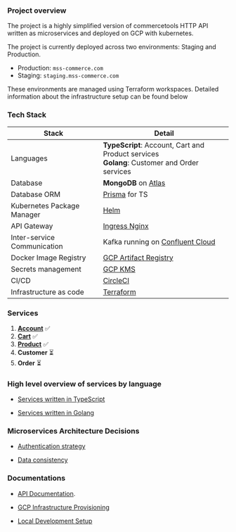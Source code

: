### Project overview

The project is a highly simplified version of commercetools HTTP API written as microservices and deployed on GCP with kubernetes.

The project is currently deployed across two environments: Staging and Production.

- Production: `mss-commerce.com`
- Staging: `staging.mss-commerce.com`

These environments are managed using Terraform workspaces. Detailed information about the infrastructure setup can be found below

### Tech Stack

| Stack                       | Detail                                                                                          |
| --------------------------- | ----------------------------------------------------------------------------------------------- |
| Languages                   | **TypeScript**: Account, Cart and Product services <br> **Golang**: Customer and Order services |
| Database                    | **MongoDB** on [Atlas](https://www.mongodb.com/atlas/database)                                  |
| Database ORM                | [Prisma](https://www.prisma.io/) for TS                                                         |
| Kubernetes Package Manager  | [Helm](https://helm.sh/)                                                                        |
| API Gateway                 | [Ingress Nginx](https://kubernetes.github.io/ingress-nginx/)                                    |
| Inter-service Communication | Kafka running on [Confluent Cloud](https://www.confluent.io/confluent-cloud/)                   |
| Docker Image Registry       | [GCP Artifact Registry](https://cloud.google.com/artifact-registry)                             |
| Secrets management          | [GCP KMS](https://cloud.google.com/security-key-management)                                     |
| CI/CD                       | [CircleCI](https://circleci.com/)                                                               |
| Infrastructure as code      | [Terraform](https://developer.hashicorp.com/terraform/downloads)                                |

### Services

1. **[Account](/services/account/README.md)** ✅
2. **[Cart](/services/cart/README.md)** ✅
3. **[Product](/services/product/README.md)** ✅
4. **Customer** ⏳
5. **Order** ⏳

### High level overview of services by language

- [Services written in TypeScript](/docs/OVERVIEW_TYPESCRIPT.md)

- [Services written in Golang](/docs/OVERVIEW_GOLANG.md)

### Microservices Architecture Decisions

- [Authentication strategy](/docs/AUTHENTICATION_STRATEGY.md)

- [Data consistency](/docs/DATA_CONSISTENCY.md)

### Documentations

- [API Documentation](https://documenter.getpostman.com/view/8722825/2s8YsryZiW).

- [GCP Infrastructure Provisioning](/docs/GCP_INFRASTRUCTURE_PROVISIONING.md)

- [Local Development Setup](/docs/LOCAL_DEV_SETUP.md)
